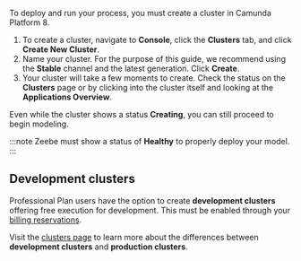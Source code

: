 ---
---

To deploy and run your process, you must create a cluster in Camunda Platform 8.

1. To create a cluster, navigate to **Console**, click the **Clusters** tab, and click **Create New Cluster**.
2. Name your cluster. For the purpose of this guide, we recommend using the **Stable** channel and the latest generation. Click **Create**.
3. Your cluster will take a few moments to create. Check the status on the **Clusters** page or by clicking into the cluster itself and looking at the **Applications Overview**.

Even while the cluster shows a status **Creating**, you can still proceed to begin modeling.

:::note
Zeebe must show a status of **Healthy** to properly deploy your model.
:::

## Development clusters

Professional Plan users have the option to create **development clusters** offering free execution for development. This must be enabled through your [billing reservations](/components/console/manage-organization/update-billing-reservations.md).

Visit the [clusters page](/components/concepts/clusters.md) to learn more about the differences between **development clusters** and **production clusters**.
